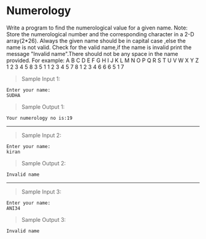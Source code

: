 # Numerology

Write a program to find the numerological value for a given name.
Note: Store the numerological number and the corresponding character in a 2-D array(2*26). Always the given  name should be in capital case ,else the name is not valid. Check for the valid name,if the name is invalid print the message "Invalid name".There should not be any space in the name provided.
For example:
A B C D E F G H I J K L M N O P Q R S T U V W X Y Z
1 2 3 4 5 8 3 5 1 1 2 3 4 5 7 8 1 2 3 4 6 6 6 5 1 7

> Sample Input 1:

    Enter your name:
    SUDHA

> Sample Output 1:

    Your numerology no is:19

---

> Sample Input 2:

    Enter your name:
    kiran

> Sample Output 2:

    Invalid name

--- 

> Sample Input 3:

    Enter your name:
    ANI34

> Sample Output 3:

    Invalid name